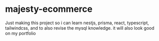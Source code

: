 # majesty-ecommerce
 Just making this project so i can learn nestjs, prisma, react, typescript, tailwindcss, and to also revise the mysql knowledge. it will also look good on my portfolio
